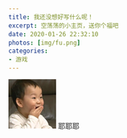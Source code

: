 ```yaml
---
title: 我还没想好写什么呢！
excerpt: 空荡荡的小主页，送你个福吧
date: 2020-01-26 22:32:10
photos: [img/fu.png]
categories:
- 游戏
---
```

![快出来](JJ/minguo.png)
耶耶耶
